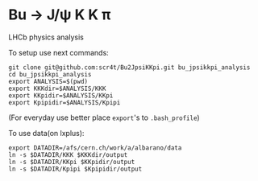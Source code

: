 Bu → J/ψ K K π
===========

LHCb physics analysis

To setup use next commands:

```
git clone git@github.com:scr4t/Bu2JpsiKKpi.git bu_jpsikkpi_analysis
cd bu_jpsikkpi_analysis
export ANALYSIS=$(pwd)
export KKKdir=$ANALYSIS/KKK
export KKpidir=$ANALYSIS/KKpi
export Kpipidir=$ANALYSIS/Kpipi
```


(For everyday use better place `export`'s to `.bash_profile`)

To use data(on lxplus):

```
export DATADIR=/afs/cern.ch/work/a/albarano/data
ln -s $DATADIR/KKK $KKKdir/output 
ln -s $DATADIR/KKpi $KKpidir/output
ln -s $DATADIR/Kpipi $Kpipidir/output
```
